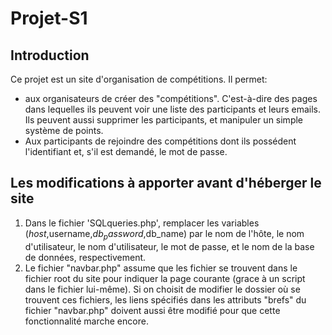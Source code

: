 # Projet-S1

## Introduction

Ce projet est un site d'organisation de compétitions. Il permet:
- aux organisateurs de créer des "compétitions". C'est-à-dire des pages dans lequelles ils peuvent voir une liste des participants et leurs emails. Ils peuvent aussi supprimer les participants, et manipuler un simple système de points.
- Aux participants de rejoindre des compétitions dont ils possédent l'identifiant et, s'il est demandé, le mot de passe.

## Les modifications à apporter avant d'héberger le site

1. Dans le fichier 'SQLqueries.php', remplacer les variables ($host,$username,$db_password,$db_name) par le nom de l'hôte, le nom d'utilisateur, le nom d'utilisateur, le mot de passe, et le nom de la base de données, respectivement.
2. Le fichier "navbar.php" assume que les fichier se trouvent dans le fichier root du site pour indiquer la page courante (grace à un script dans le fichier lui-même). Si on choisit de modifier le dossier où se trouvent ces fichiers, les liens spécifiés dans les attributs "brefs" du fichier "navbar.php" doivent aussi être modifié pour que cette fonctionnalité marche encore.
